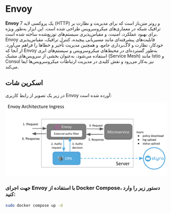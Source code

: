# Envoy

**Envoy** یک پروکسی لایه 7 (HTTP) و روتر متن‌باز است که برای مدیریت و نظارت بر ترافیک شبکه در معماری‌های میکروسرویس طراحی شده است. این ابزار به‌طور ویژه برای بهبود عملکرد، امنیت، و مقیاس‌پذیری سیستم‌های توزیع‌شده ساخته شده است. Envoy قابلیت‌های پیشرفته‌ای مانند مسیریابی پیچیده، کنترل ترافیک، مقیاس‌پذیری خودکار، نظارت و لاگ‌برداری جامع، و همچنین مدیریت تأخیر و خطاها را فراهم می‌آورد. از آنجا که Envoy به‌طور گسترده‌ای در محیط‌های میکروسرویس و سیستم‌های ابری استفاده می‌شود، به‌عنوان بخشی از سرویس‌های مشبک (Service Mesh) مانند Istio و Consul نیز به‌کار می‌رود و نقش کلیدی در مدیریت ارتباطات میکروسرویس‌ها ایفا می‌کند.

## اسکرین شات

در زیر یک تصویر از رابط کاربری Envoy آورده شده است:

![Screenshot](screenshot.png)

### جهت اجرای Envoy با استفاده از Docker Compose، دستور زیر را وارد کنید:

```bash
sudo docker compose up -d
```


